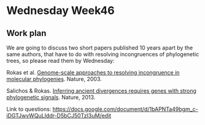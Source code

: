 # Wednesday Week46

## Work plan

We are going to discuss two short papers published 10 years apart by the same authors, that have to do with resolving incongruences of phylogenetic trees, so please read them by Wednesday:

Rokas et al. [Genome-scale approaches to resolving incongruence in molecular phylogenies](https://www.nature.com/articles/nature02053). Nature, 2003.

Salichos & Rokas. [Inferring ancient divergences requires genes with strong phylogenetic signals](https://www.nature.com/articles/nature12130). Nature, 2013.


Link to questions:
https://docs.google.com/document/d/1bAPNTa49bgm_c-iDGTJwvWQuLIddr-D5bCJ50TzI3uM/edit
